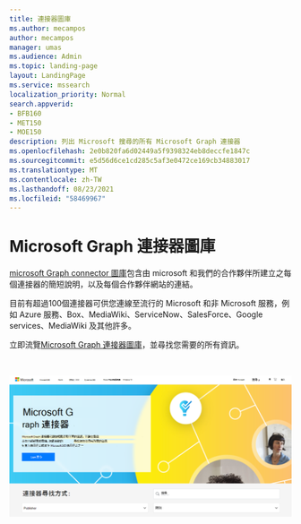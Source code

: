 ```yaml
---
title: 連接器圖庫
ms.author: mecampos
author: mecampos
manager: umas
ms.audience: Admin
ms.topic: landing-page
layout: LandingPage
ms.service: mssearch
localization_priority: Normal
search.appverid:
- BFB160
- MET150
- MOE150
description: 列出 Microsoft 搜尋的所有 Microsoft Graph 連接器
ms.openlocfilehash: 2e0b820fa6d02449a5f9398324eb8deccfe1847c
ms.sourcegitcommit: e5d56d6ce1cd285c5af3e0472ce169cb34883017
ms.translationtype: MT
ms.contentlocale: zh-TW
ms.lasthandoff: 08/23/2021
ms.locfileid: "58469967"
---
```

# <a name="microsoft-graph-connectors-gallery"></a>Microsoft Graph 連接器圖庫

[microsoft Graph connector 圖庫](http://www.microsoft.com/microsoft-search/connectors)包含由 microsoft 和我們的合作夥伴所建立之每個連接器的簡短說明，以及每個合作夥伴網站的連結。

目前有超過100個連接器可供您連線至流行的 Microsoft 和非 Microsoft 服務，例如 Azure 服務、Box、MediaWiki、ServiceNow、SalesForce、Google services、MediaWiki 及其他許多。

立即流覽[Microsoft Graph 連接器圖庫](http://www.microsoft.com/microsoft-search/connectors)，並尋找您需要的所有資訊。

<br>

![顯示新連接器圖庫的圖像。](media/connectors-gallery.png)
